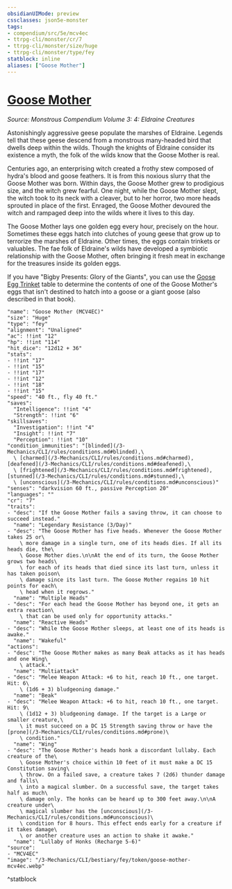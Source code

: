 ```yaml
---
obsidianUIMode: preview
cssclasses: json5e-monster
tags:
- compendium/src/5e/mcv4ec
- ttrpg-cli/monster/cr/7
- ttrpg-cli/monster/size/huge
- ttrpg-cli/monster/type/fey
statblock: inline
aliases: ["Goose Mother"]
---
```

# [Goose Mother](3-Mechanics\CLI\bestiary\fey/goose-mother-mcv4ec.md)
*Source: Monstrous Compendium Volume 3: 4: Eldraine Creatures*  

Astonishingly aggressive geese populate the marshes of Eldraine. Legends tell that these geese descend from a monstrous many-headed bird that dwells deep within the wilds. Though the knights of Eldraine consider its existence a myth, the folk of the wilds know that the Goose Mother is real.

Centuries ago, an enterprising witch created a frothy stew composed of hydra's blood and goose feathers. It is from this noxious slurry that the Goose Mother was born. Within days, the Goose Mother grew to prodigious size, and the witch grew fearful. One night, while the Goose Mother slept, the witch took to its neck with a cleaver, but to her horror, two more heads sprouted in place of the first. Enraged, the Goose Mother devoured the witch and rampaged deep into the wilds where it lives to this day.

The Goose Mother lays one golden egg every hour, precisely on the hour. Sometimes these eggs hatch into clutches of young geese that grow up to terrorize the marshes of Eldraine. Other times, the eggs contain trinkets or valuables. The fae folk of Eldraine's wilds have developed a symbiotic relationship with the Goose Mother, often bringing it fresh meat in exchange for the treasures inside its golden eggs.

If you have "Bigby Presents: Glory of the Giants", you can use the [Goose Egg Trinket](/3-Mechanics/CLI/items/goose-egg-trinket-bgg.md) table to determine the contents of one of the Goose Mother's eggs that isn't destined to hatch into a goose or a giant goose (also described in that book).

```statblock
"name": "Goose Mother (MCV4EC)"
"size": "Huge"
"type": "fey"
"alignment": "Unaligned"
"ac": !!int "12"
"hp": !!int "114"
"hit_dice": "12d12 + 36"
"stats":
- !!int "17"
- !!int "15"
- !!int "17"
- !!int "12"
- !!int "18"
- !!int "15"
"speed": "40 ft., fly 40 ft."
"saves":
  "Intelligence": !!int "4"
  "Strength": !!int "6"
"skillsaves":
  "Investigation": !!int "4"
  "Insight": !!int "7"
  "Perception": !!int "10"
"condition_immunities": "[blinded](/3-Mechanics/CLI/rules/conditions.md#blinded),\
  \ [charmed](/3-Mechanics/CLI/rules/conditions.md#charmed), [deafened](/3-Mechanics/CLI/rules/conditions.md#deafened),\
  \ [frightened](/3-Mechanics/CLI/rules/conditions.md#frightened), [stunned](/3-Mechanics/CLI/rules/conditions.md#stunned),\
  \ [unconscious](/3-Mechanics/CLI/rules/conditions.md#unconscious)"
"senses": "darkvision 60 ft., passive Perception 20"
"languages": ""
"cr": "7"
"traits":
- "desc": "If the Goose Mother fails a saving throw, it can choose to succeed instead."
  "name": "Legendary Resistance (3/Day)"
- "desc": "The Goose Mother has five heads. Whenever the Goose Mother takes 25 or\
    \ more damage in a single turn, one of its heads dies. If all its heads die, the\
    \ Goose Mother dies.\n\nAt the end of its turn, the Goose Mother grows two heads\
    \ for each of its heads that died since its last turn, unless it has taken poison\
    \ damage since its last turn. The Goose Mother regains 10 hit points for each\
    \ head when it regrows."
  "name": "Multiple Heads"
- "desc": "For each head the Goose Mother has beyond one, it gets an extra reaction\
    \ that can be used only for opportunity attacks."
  "name": "Reactive Heads"
- "desc": "While the Goose Mother sleeps, at least one of its heads is awake."
  "name": "Wakeful"
"actions":
- "desc": "The Goose Mother makes as many Beak attacks as it has heads and one Wing\
    \ attack."
  "name": "Multiattack"
- "desc": "Melee Weapon Attack: +6 to hit, reach 10 ft., one target. Hit: 6\
    \ (1d6 + 3) bludgeoning damage."
  "name": "Beak"
- "desc": "Melee Weapon Attack: +6 to hit, reach 10 ft., one target. Hit: 9\
    \ (1d12 + 3) bludgeoning damage. If the target is a Large or smaller creature,\
    \ it must succeed on a DC 15 Strength saving throw or have the [prone](/3-Mechanics/CLI/rules/conditions.md#prone)\
    \ condition."
  "name": "Wing"
- "desc": "The Goose Mother's heads honk a discordant lullaby. Each creature of the\
    \ Goose Mother's choice within 10 feet of it must make a DC 15 Constitution saving\
    \ throw. On a failed save, a creature takes 7 (2d6) thunder damage and falls\
    \ into a magical slumber. On a successful save, the target takes half as much\
    \ damage only. The honks can be heard up to 300 feet away.\n\nA creature under\
    \ magical slumber has the [unconscious](/3-Mechanics/CLI/rules/conditions.md#unconscious)\
    \ condition for 8 hours. This effect ends early for a creature if it takes damage\
    \ or another creature uses an action to shake it awake."
  "name": "Lullaby of Honks (Recharge 5-6)"
"source":
- "MCV4EC"
"image": "/3-Mechanics/CLI/bestiary/fey/token/goose-mother-mcv4ec.webp"
```
^statblock